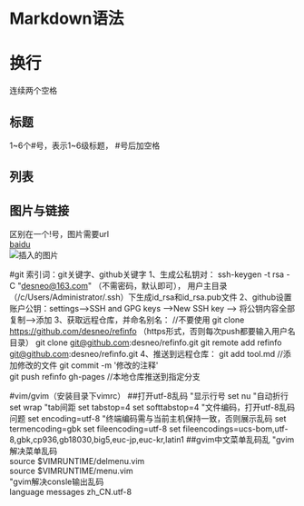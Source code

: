 # Markdown语法

# 换行

连续两个空格

## 标题

  1~6个#号，表示1~6级标题， #号后加空格

## 列表


## 图片与链接

  区别在一个!号，图片需要url  
  [baidu](www.baidu.com)  
  ![插入的图片](http://cdn.sspai.com/attachment/thumbnail/2014/04/15/f96c892fc63933ab186235f7c910753b10f77_mw_800_wm_1_wmp_3.jpg)
  
#git
索引词：git关键字、github关键字
1、生成公私钥对： ssh-keygen -t rsa -C "desneo@163.com"
	（不需密码，默认即可）， 用户主目录（/c/Users/Administrator/.ssh）下生成id_rsa和id_rsa.pub文件
2、github设置账户公钥：settings-->SSH and GPG keys -->New SSH key --> 将公钥内容全部复制-->添加
3、获取远程仓库，并命名别名：
	//不要使用 git clone https://github.com/desneo/refinfo （https形式，否则每次push都要输入用户名目录）
	git clone git@github.com:desneo/refinfo.git
	git remote add refinfo git@github.com:desneo/refinfo.git
4、推送到远程仓库：
	git add tool.md	//添加修改的文件
	git commit -m '修改的注释'	
	git push refinfo gh-pages	//本地仓库推送到指定分支


#vim/gvim（安装目录下vimrc）
##打开utf-8乱码
"显示行号
set nu
"自动折行
set wrap
"tab间距
set tabstop=4
set softtabstop=4
"文件编码，打开utf-8乱码问题
set encoding=utf-8
"终端编码需与当前主机保持一致，否则展示乱码
set termencoding=gbk
set fileencoding=utf-8
set fileencodings=ucs-bom,utf-8,gbk,cp936,gb18030,big5,euc-jp,euc-kr,latin1
##gvim中文菜单乱码乱
"gvim解决菜单乱码  
source $VIMRUNTIME/delmenu.vim  
source $VIMRUNTIME/menu.vim  
"gvim解决consle输出乱码  
language messages zh_CN.utf-8 
